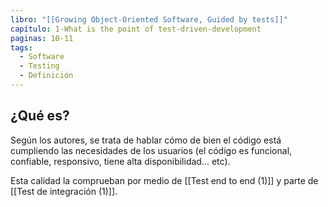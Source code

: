 ```yaml
---
libro: "[[Growing Object-Oriented Software, Guided by tests]]"
capítulo: 1-What is the point of test-driven-development
paginas: 10-11
tags:
  - Software
  - Testing
  - Definición
---
```

## ¿Qué es?
Según los autores, se trata de hablar cómo de bien el código está cumpliendo las necesidades de los usuarios (el código es funcional, confiable, responsivo, tiene alta disponibilidad... etc).

Esta calidad la comprueban por medio de [[Test end to end (1)]] y parte de [[Test de integración (1)]].